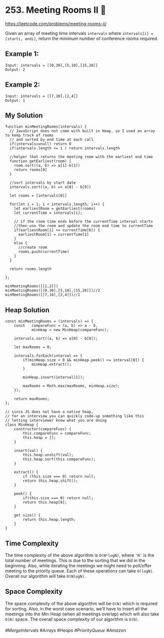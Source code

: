 # 253. Meeting Rooms II 🌴 
https://leetcode.com/problems/meeting-rooms-ii/

Given an array of meeting time intervals `intervals` where `intervals[i] = [starti, endi]`, return the minimum number of conference rooms required.

## Example 1:

````
Input: intervals = [[0,30],[5,10],[15,20]]
Output: 2
````

## Example 2:

````
Input: intervals = [[7,10],[2,4]]
Output: 1
````

## My Solution 

````
function minMeetingRooms(intervals) {
  // JavaScript does not come with built in Heap, so I used an array to keep track of rooms 
  // and sorted by end time at each call
  if(intervals==null) return 0
  if(intervals.length <= 1 ) return intervals.length
  
  //helper that returns the meeting room with the earliest end time
  function getEarliest(room) {
    room.sort((a, b) => a[1]-b[1])
    return rooms[0]
  }
  
  //sort intervals by start date
  intervals.sort((a, b) => a[0] - b[0])
  
  let rooms = [intervals[0]]
  
  for(let i = 1; i < intervals.length; i++) {
    let earliestRoom = getEarliest(rooms)
    let currentTime = intervals[i];
    
    // if the room time ends before the currentTime interval starts
    //then use the room and update the room end time to currentTime
    if(earliestRoom[1] <= currentTime[0]) {
      earliestRoom[1] = currentTime[1]
    }
    else {
      //create room
      rooms.push(currentTime)
    }
  }
  
  return rooms.length
  
};

minMeetingRooms([[1,2]])
minMeetingRooms([[0,30],[5,10],[15,20]])//2
minMeetingRooms([[7,10],[2,4]])//1
````

## Heap Solution 
````
const minMeetingRooms = (intervals) => {
    const   compareFunc = (a, b) => a - b,
            minHeap = new MinHeap(compareFunc);
    
    intervals.sort((a, b) => a[0] - b[0]);
    
    let maxRooms = 0;
    
    intervals.forEach(interval => {
        if(minHeap.size > 0 && minHeap.peek() <= interval[0]) {
            minHeap.extract();
        }
        
        minHeap.insert(interval[1]);
        
        maxRooms = Math.max(maxRooms, minHeap.size);
    });
    
    return maxRooms;
};

// since JS does not have a native heap, 
// for an interview you can quickly code-up something like this
// letting interviewer know what you are doing
class MinHeap {
    constructor(compareFunc) {
        this.compareFunc = compareFunc;
        this.heap = [];
    }
    
    insert(val) {
        this.heap.unshift(val);
        this.heap.sort(this.compareFunc);
    }
    
    extract() {
        if (this.size === 0) return null;
        return this.heap.shift();
    }
    
    peek() {
        if(this.size === 0) return null;
        return this.heap[0];
    }
    
    get size() {
        return this.heap.length;
    }
}
````

## Time Complexity
The time complexity of the above algorithm is `O(N*logN)`, where `‘N’` is the total number of meetings. This is due to the sorting that we did in the beginning. Also, while iterating the meetings we might need to poll/offer meeting to the priority queue. Each of these operations can take `O(logN)`. Overall our algorithm will take `O(NlogN)`.

## Space Complexity
The space complexity of the above algorithm will be `O(N)` which is required for sorting. Also, in the worst case scenario, we’ll have to insert all the meetings into the Min Heap (when all meetings overlap) which will also take `O(N)` space. The overall space complexity of our algorithm is `O(N)`.


###### #MergeIntervals #Arrays #Heaps #PriorityQueue #Amazon
